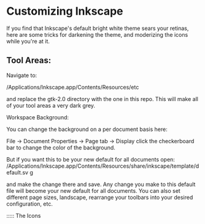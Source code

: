 # Customizing Inkscape

If you find that Inkscape's default bright white theme sears your retinas, here are some tricks for darkening the theme, and moderizing the icons while you're at it.

## Tool Areas:

Navigate to: 

/Applications/Inkscape.app/Contents/Resources/etc

and replace the gtk-2.0 directory with the one in this repo.  This will make all of your tool areas a very dark grey.  

Workspace Background:

You can change the background on a per document basis here:

File -> Document Properties -> Page tab -> Display
click the checkerboard bar to change the color of the background.

But if you want this to be your new default for all documents open:
/Applications/Inkscape.app/Contents/Resources/share/inkscape/template/default.sv
g

and make the change there and save.  Any change you make to this
default file will become your new default for all documents.  You
can also set different page sizes, landscape, rearrange your toolbars
into your desired configuration, etc.

::::: The Icons



